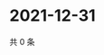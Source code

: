 # 2021-12-31

共 0 条

<!-- BEGIN WEIBO -->
<!-- 最后更新时间 Fri Dec 31 2021 13:15:13 GMT+0800 (China Standard Time) -->

<!-- END WEIBO -->
